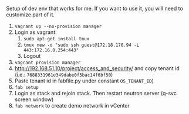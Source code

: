 Setup of dev env that works for me. If you want to use it, you will need to customize part of it.

1. `vagrant up --no-provision manager`
1. Login as vagrant:
	1. `sudo apt-get install tmux`
	1. `tmux new -d "sudo ssh guest@172.18.170.94 -L 443:172.16.0.254:443"`
	1. Logout
1. `vagrant provision manager`
1. http://192.168.51.10/project/access_and_security/ and copy tenant id (i.e.: `7688331961e349dabe0f5bac14f6bf50`)
1. Paste tenant id in fabfile.py under constant `OS_TENANT_ID`)
1. `fab setup`
1. Login as stack and rejoin stack. Then restart neutron server (q-svc screen window)
1. `fab network` to create demo network in vCenter
